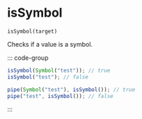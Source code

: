 # isSymbol

`isSymbol(target)`

Checks if a value is a symbol.

::: code-group

```ts [data-first]
isSymbol(Symbol("test")); // true
isSymbol("test"); // false
```

```ts [data-last]
pipe(Symbol("test"), isSymbol()); // true
pipe("test", isSymbol()); // false
```

:::
